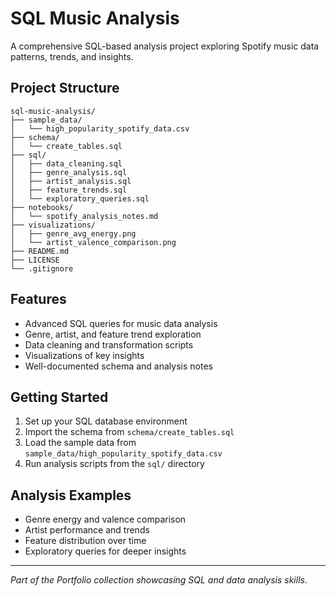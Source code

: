 # SQL Music Analysis

A comprehensive SQL-based analysis project exploring Spotify music data patterns, trends, and insights.

## Project Structure

```
sql-music-analysis/
├── sample_data/
│   └── high_popularity_spotify_data.csv
├── schema/
│   └── create_tables.sql
├── sql/
│   ├── data_cleaning.sql
│   ├── genre_analysis.sql
│   ├── artist_analysis.sql
│   ├── feature_trends.sql
│   └── exploratory_queries.sql
├── notebooks/
│   └── spotify_analysis_notes.md
├── visualizations/
│   ├── genre_avg_energy.png
│   └── artist_valence_comparison.png
├── README.md
├── LICENSE
└── .gitignore
```

## Features

- Advanced SQL queries for music data analysis
- Genre, artist, and feature trend exploration
- Data cleaning and transformation scripts
- Visualizations of key insights
- Well-documented schema and analysis notes

## Getting Started

1. Set up your SQL database environment
2. Import the schema from `schema/create_tables.sql`
3. Load the sample data from `sample_data/high_popularity_spotify_data.csv`
4. Run analysis scripts from the `sql/` directory

## Analysis Examples

- Genre energy and valence comparison
- Artist performance and trends
- Feature distribution over time
- Exploratory queries for deeper insights

---

*Part of the Portfolio collection showcasing SQL and data analysis skills.* 